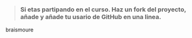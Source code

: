 > ### Si etas partipando en el curso. Haz un fork del proyecto, añade y añade tu usario de GitHub en una linea.

braismoure